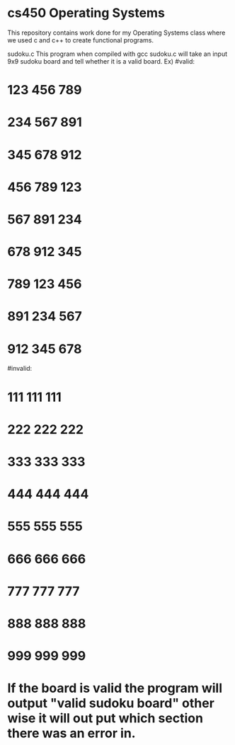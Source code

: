 # cs450 Operating Systems 

This repository contains work done for my Operating Systems class where we used c and c++ to create functional programs.

sudoku.c
  This program when compiled with gcc sudoku.c will take an input 9x9 sudoku board and tell whether it is a valid board. 
  Ex)
 #valid:              
   # 123 456 789         
   # 234 567 891         
   # 345 678 912         

   # 456 789 123            
   # 567 891 234            
   # 678 912 345            
    
   # 789 123 456            
   # 891 234 567            
   # 912 345 678        
#invalid:  
   # 111 111 111
   # 222 222 222
   # 333 333 333
   
   # 444 444 444
   # 555 555 555
   # 666 666 666
   
   # 777 777 777
   # 888 888 888
   # 999 999 999
   
 # If the board is valid the program will output "valid sudoku board" other wise it will out put which section there was an error in.

